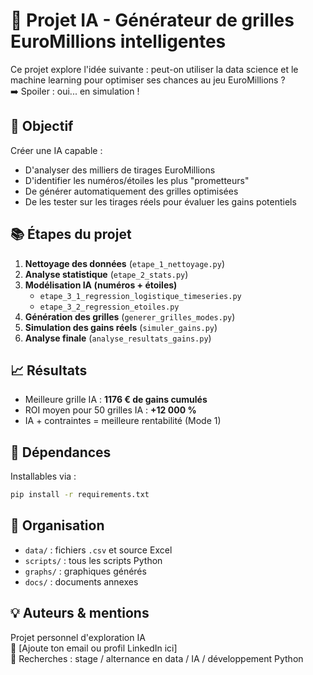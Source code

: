 # 🧠 Projet IA - Générateur de grilles EuroMillions intelligentes

Ce projet explore l'idée suivante : peut-on utiliser la data science et le machine learning pour optimiser ses chances au jeu EuroMillions ?  
➡️ Spoiler : oui... en simulation !

## 🎯 Objectif
Créer une IA capable :
- D'analyser des milliers de tirages EuroMillions
- D'identifier les numéros/étoiles les plus "prometteurs"
- De générer automatiquement des grilles optimisées
- De les tester sur les tirages réels pour évaluer les gains potentiels

## 📚 Étapes du projet
1. **Nettoyage des données** (`etape_1_nettoyage.py`)
2. **Analyse statistique** (`etape_2_stats.py`)
3. **Modélisation IA (numéros + étoiles)**  
   - `etape_3_1_regression_logistique_timeseries.py`  
   - `etape_3_2_regression_etoiles.py`
4. **Génération des grilles** (`generer_grilles_modes.py`)
5. **Simulation des gains réels** (`simuler_gains.py`)
6. **Analyse finale** (`analyse_resultats_gains.py`)

## 📈 Résultats
- Meilleure grille IA : **1176 € de gains cumulés**
- ROI moyen pour 50 grilles IA : **+12 000 %**
- IA + contraintes = meilleure rentabilité (Mode 1)

## 🔧 Dépendances
Installables via :
```bash
pip install -r requirements.txt
```

## 📁 Organisation
- `data/` : fichiers `.csv` et source Excel
- `scripts/` : tous les scripts Python
- `graphs/` : graphiques générés
- `docs/` : documents annexes

## 💡 Auteurs & mentions
Projet personnel d'exploration IA  
📩 [Ajoute ton email ou profil LinkedIn ici]  
💼 Recherches : stage / alternance en data / IA / développement Python
